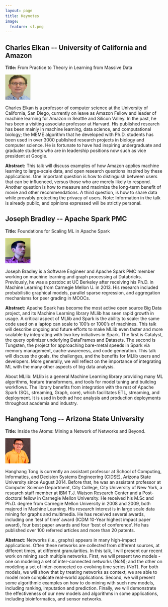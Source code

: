 ```yaml
---
layout: page
title: Keynotes
image:
  feature: sf.png
---
```



## Charles Elkan -- University of California and Amazon 

**Title:** From Practice to Theory in Learning from Massive Data

<a href=""><img src="images/CElkan.jpg" alt="Charles Elkan" height="80" width="80" class="" /></a>

Charles Elkan is a professor of computer science at the
University of California, San Diego, currently on leave as Amazon
Fellow and leader of machine learning for Amazon in Seattle and
Silicon Valley. In the past, he has been a visiting associate
professor at Harvard. His published research has been mainly in
machine learning, data science, and computational biology; the MEME
algorithm that he developed with Ph.D. students has been used in over
3000 published research projects in biology and computer science. He
is fortunate to have had inspiring undergraduate and graduate students
who are in leadership positions now such as vice president at Google.

**Abstract:** This talk will discuss examples of how Amazon applies
machine learning to large-scale data, and open research questions
inspired by these applications. One important question is how to
distinguish between users that can be influenced, versus those who are
merely likely to respond. Another question is how to measure and
maximize the long-term benefit of movie and other recommendations. A
third question, is how to share data while provably protecting the
privacy of users. Note: Information in the talk is already public, and
opinions expressed will be strictly personal.


## Joseph Bradley -- Apache Spark PMC

**Title:** Foundations for Scaling ML in Apache Spark

<a href=""><img src="images/JBradley.jpg" alt="Joseph Bradley" height="80" width="80" class="" /></a>

Joseph Bradley is a Software Engineer and Apache Spark PMC member working on machine learning and graph processing at Databricks. Previously, he was a postdoc at UC Berkeley after receiving his Ph.D. in Machine Learning from Carnegie Mellon U. in 2013. His research included probabilistic graphical models, parallel sparse regression, and aggregation mechanisms for peer grading in MOOCs.

**Abstract:** Apache Spark has become the most active open source Big Data project, and its Machine Learning library MLlib has seen rapid growth in usage.  A critical aspect of MLlib and Spark is the ability to scale: the same code used on a laptop can scale to 100’s or 1000’s of machines.  This talk will describe ongoing and future efforts to make MLlib even faster and more scalable by integrating with two key initiatives in Spark.  The first is Catalyst, the query optimizer underlying DataFrames and Datasets.  The second is Tungsten, the project for approaching bare-metal speeds in Spark via memory management, cache-awareness, and code generation.  This talk will discuss the goals, the challenges, and the benefits for MLlib users and developers.  More generally, we will reflect on the importance of integrating ML with the many other aspects of big data analysis.

About MLlib: MLlib is a general Machine Learning library providing many ML algorithms, feature transformers, and tools for model tuning and building workflows.  The library benefits from integration with the rest of Apache Spark (SQL, streaming, Graph, core), which facilitates ETL, streaming, and deployment.  It is used in both ad hoc analysis and production deployments throughout academia and industry.


## Hanghang Tong -- Arizona State University 

**Title:** Inside the Atoms: Mining a Network of Networks and Beyond.

<a href=""><img src="images/hh.png" alt="Hanghang Tong" height="80" width="80" class="" /></a>

Hanghang Tong is currently an assistant professor at School of Computing, Informatics, and Decision Systems Engineering (CIDSE), Arizona State University since August 2014.  Before that, he was an assistant professor at Computer Science Department, City College, City University of New York, a research staff member at IBM T.J. Watson Research Center and a Post-doctoral fellow in Carnegie Mellon University. He received his M.Sc and Ph.D. degree from Carnegie Mellon University in 2008 and 2009, both majored in Machine Learning. His research interest is in large scale data mining for graphs and multimedia. He has received several awards, including one ‘test of time’ award (ICDM 10-Year highest impact paper award), four best paper awards and four ‘best of conference’. He has published over 100 referred articles and more than 20 patents.

**Abstract:** Networks (i.e., graphs) appears in many high-impact applications. Often these networks are collected from different sources, at different times, at different granularities. In this talk, I will present our recent work on mining such multiple networks. First, we will present two models - one on modeling a set of inter-connected networks (NoN); and the other on modeling a set of inter-connected co-evolving time series (NoT). For both models, we will show that by treating networks as context, we are able to model more complicate real-world applications. Second, we will present some algorithmic examples on how to do mining with such new models, including ranking, imputation and prediction. Finally, we will demonstrate the effectiveness of our new models and algorithms in some applications, including bioinformatics, and sensor networks.


